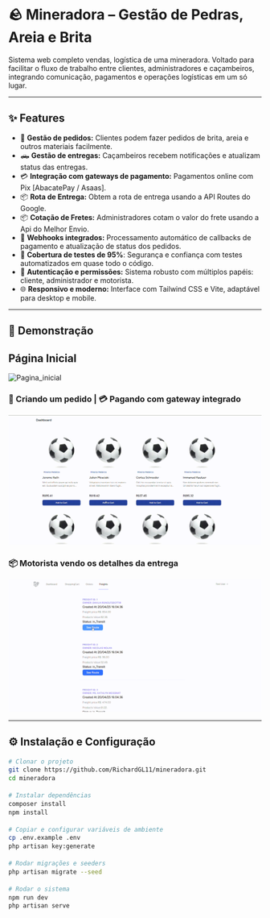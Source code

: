 # 🪨 Mineradora – Gestão de Pedras, Areia e Brita

Sistema web completo vendas, logística de uma mineradora. Voltado para facilitar o fluxo de trabalho entre clientes, administradores e caçambeiros, integrando comunicação, pagamentos e operações logísticas em um só lugar.

---

## ✨ Features

- 🛒 **Gestão de pedidos:** Clientes podem fazer pedidos de brita, areia e outros materiais facilmente.
- 🛻 **Gestão de entregas:** Caçambeiros recebem notificações e atualizam status das entregas.
- 💳 **Integração com gateways de pagamento:** Pagamentos online com Pix [AbacatePay / Asaas].
- 📦 **Rota de Entrega:** Obtem a rota de entrega usando a API Routes do Google.
- 📦 **Cotação de Fretes:** Administradores cotam o valor do frete usando a Api do Melhor Envio.
- 🔄 **Webhooks integrados:** Processamento automático de callbacks de pagamento e atualização de status dos pedidos.
- 🧪 **Cobertura de testes de 95%**: Segurança e confiança com testes automatizados em quase todo o código.
- 🧠 **Autenticação e permissões:** Sistema robusto com múltiplos papéis: cliente, administrador e motorista.
- 🌐 **Responsivo e moderno:** Interface com Tailwind CSS e Vite, adaptável para desktop e mobile.

---

## 🎥 Demonstração

## Página Inicial
![Pagina_inicial](assets/pagina_incial.gif)

### 🛒 Criando um pedido | 💳 Pagando com gateway integrado

![Criando pedido](assets/compra_carrinho.gif)

### 



### 📦 Motorista vendo os detalhes da entrega

![Entrega](assets/rota.gif)

---

## ⚙️ Instalação e Configuração

```bash
# Clonar o projeto
git clone https://github.com/RichardGL11/mineradora.git
cd mineradora

# Instalar dependências
composer install
npm install

# Copiar e configurar variáveis de ambiente
cp .env.example .env
php artisan key:generate

# Rodar migrações e seeders
php artisan migrate --seed

# Rodar o sistema
npm run dev
php artisan serve
